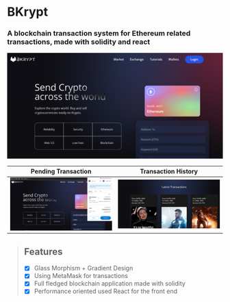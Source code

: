 # BKrypt
### A blockchain transaction system for Ethereum related transactions, made with solidity and react

![Home Page](/ScreenShots/1.PNG)

| Pending Transaction         | Transaction History         |
|:-------------:|:-------------:|
|![](/ScreenShots/2.PNG)|![](/ScreenShots/3.PNG)|



> ## Features
> - [x] Glass Morphism + Gradient Design
> - [x] Using MetaMask for transactions
> - [x] Full fledged blockchain application made with solidity
> - [x] Performance oriented used React for the front end